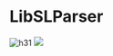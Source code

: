 # LibSLParser

![h31](https://circleci.com/gh/h31/LibSLParser.svg?style=shield)
[![](https://jitpack.io/v/h31/LibSLParser.svg)](https://jitpack.io/#h31/LibSLParser)
